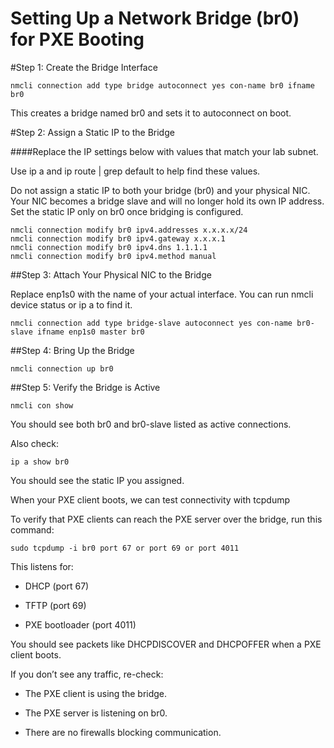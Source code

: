 # Setting Up a Network Bridge (br0) for PXE Booting

#Step 1: Create the Bridge Interface

```
nmcli connection add type bridge autoconnect yes con-name br0 ifname br0
```

This creates a bridge named br0 and sets it to autoconnect on boot.

#Step 2: Assign a Static IP to the Bridge

####Replace the IP settings below with values that match your lab subnet.

Use ip a and ip route | grep default to help find these values.

Do not assign a static IP to both your bridge (br0) and your physical NIC.
Your NIC becomes a bridge slave and will no longer hold its own IP address.
Set the static IP only on br0 once bridging is configured.

```
nmcli connection modify br0 ipv4.addresses x.x.x.x/24
nmcli connection modify br0 ipv4.gateway x.x.x.1
nmcli connection modify br0 ipv4.dns 1.1.1.1
nmcli connection modify br0 ipv4.method manual
```

##Step 3: Attach Your Physical NIC to the Bridge

Replace enp1s0 with the name of your actual interface. You can run nmcli device status or ip a to find it.

```
nmcli connection add type bridge-slave autoconnect yes con-name br0-slave ifname enp1s0 master br0
```

##Step 4: Bring Up the Bridge

```
nmcli connection up br0
```

##Step 5: Verify the Bridge is Active

```
nmcli con show
```

You should see both br0 and br0-slave listed as active connections.

Also check:

```
ip a show br0
```

You should see the static IP you assigned.


When your PXE client boots, we can test connectivity with tcpdump

To verify that PXE clients can reach the PXE server over the bridge, run this command:

```
sudo tcpdump -i br0 port 67 or port 69 or port 4011
```

This listens for:

- DHCP (port 67)

- TFTP (port 69)

- PXE bootloader (port 4011)

You should see packets like DHCPDISCOVER and DHCPOFFER when a PXE client boots.

If you don’t see any traffic, re-check:

- The PXE client is using the bridge.

- The PXE server is listening on br0.

- There are no firewalls blocking communication.



